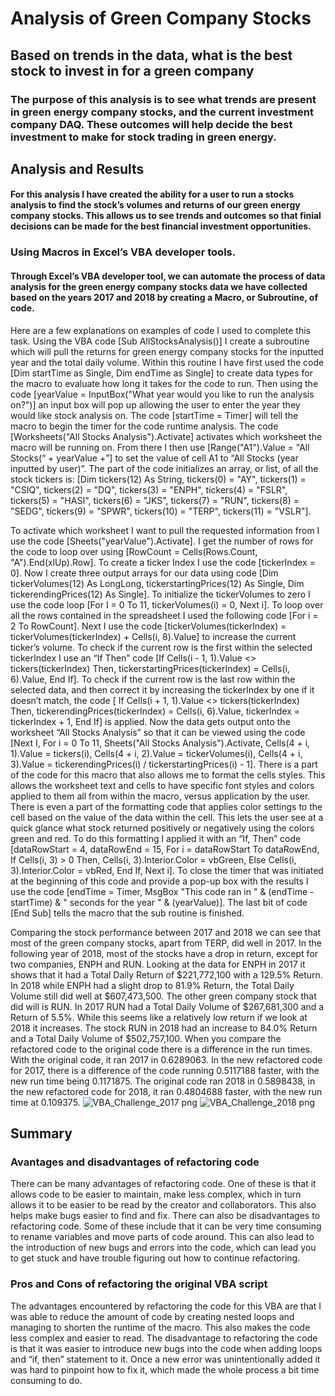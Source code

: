 # Analysis of Green Company Stocks

## Based on trends in the data, what is the best stock to invest in for a green company

### The purpose of this analysis is to see what trends are present in green energy company stocks, and the current investment company DAQ. These outcomes will help decide the best investment to make for stock trading in green energy.

## Analysis and Results

#### For this analysis I have created the ability for a user to run a stocks analysis to find the stock’s volumes and returns of our green energy company stocks. This allows us to see trends and outcomes so that finial decisions can be made for the best financial investment opportunities. 

### Using Macros in Excel’s VBA developer tools.

#### Through Excel’s VBA developer tool, we can automate the process of data analysis for the green energy company stocks data we have collected based on the years 2017 and 2018 by creating a Macro, or Subroutine, of code. 
  Here are a few explanations on examples of code I used to complete this task. Using the VBA code [Sub AllStocksAnalysis()] I create a subroutine which will pull the returns for green energy company stocks for the inputted year and the total daily volume. Within this routine I have first used the code [Dim startTime as Single, Dim endTime as Single] to create data types for the macro to evaluate how long it takes for the code to run. Then using the code [yearValue = InputBox("What year would you like to run the analysis on?")] an input box will pop up allowing the user to enter the year they would like stock analysis on. The code [startTime = Timer] will tell the macro to begin the timer for the code runtime analysis. The code [Worksheets("All Stocks Analysis").Activate] activates which worksheet the macro will be running on. From there I then use [Range("A1").Value = "All Stocks(“ + yearValue +”] to set the value of cell A1 to “All Stocks (year inputted by user)”. The part of the code initializes an array, or list, of all the stock tickers is: [Dim tickers(12) As String, tickers(0) = "AY", tickers(1) = "CSIQ", tickers(2) = "DQ", tickers(3) = "ENPH", tickers(4) = "FSLR", tickers(5) = "HASI", tickers(6) = "JKS",  tickers(7) = "RUN",  tickers(8) = "SEDG", tickers(9) = "SPWR", tickers(10) = "TERP", tickers(11) = "VSLR"].

To activate which worksheet I want to pull the requested information from I use the code [Sheets("yearValue").Activate]. I get the number of rows for the code to loop over using [RowCount = Cells(Rows.Count, "A").End(xlUp).Row]. To create a ticker Index I use the code [tickerIndex = 0]. Now I create three output arrays for our data using code [Dim tickerVolumes(12) As LongLong, tickerstartingPrices(12) As Single, Dim tickerendingPrices(12) As Single].  To initialize the tickerVolumes to zero I use the code loop [For I = 0 To 11, tickerVolumes(i) = 0, Next i]. To loop over all the rows contained in the spreadsheet I used the following code [For i = 2 To RowCount]. Next I use the code [tickerVolumes(tickerIndex) = tickerVolumes(tickerIndex) + Cells(i, 8).Value]  to increase the current ticker’s volume. To check if the current row is the first within the selected tickerIndex I use an “If Then” code [If Cells(i - 1, 1).Value <> tickers(tickerIndex) Then, tickerstartingPrices(tickerIndex) = Cells(i, 6).Value,  End If].  To check if the current row is the last row within the selected data, and then correct it by increasing the tickerIndex by one if it doesn’t match, the code [ If Cells(i + 1, 1).Value <> tickers(tickerIndex) Then, tickerendingPrices(tickerIndex) = Cells(i, 6).Value, tickerIndex = tickerIndex + 1, End If] is applied.
Now the data gets output onto the worksheet “All Stocks Analysis” so that it can be viewed using the code [Next I, For i = 0 To 11, Sheets("All Stocks Analysis").Activate, Cells(4 + i, 1).Value = tickers(i), Cells(4 + i, 2).Value = tickerVolumes(i),  Cells(4 + i, 3).Value = tickerendingPrices(i) / tickerstartingPrices(i) - 1]. There is a part of the code for this macro that also allows me to format the cells styles. This allows the worksheet text and cells to have specific font styles and colors applied to them all from within the macro, versus application by the user. There is even a part of the formatting code that applies color settings to the cell based on the value of the data within the cell. This lets the user see at a quick glance what stock returned positively or negatively using the colors green and red. To do this formatting I applied it with an “If, Then” code [dataRowStart = 4, dataRowEnd = 15, For i = dataRowStart To dataRowEnd, If Cells(i, 3) > 0 Then,  Cells(i, 3).Interior.Color = vbGreen, Else Cells(i, 3).Interior.Color = vbRed, End If,  Next i]. To close the timer that was initiated at the beginning of this code and provide a pop-up box with the results I use the code [endTime = Timer, MsgBox "This code ran in " & (endTime - startTime) & " seconds for the year " & (yearValue)]. The last bit of code [End Sub] tells the macro that the sub routine is finished.

Comparing the stock performance between 2017 and 2018 we can see that most of the green company stocks, apart from TERP, did well in 2017. In the following year of 2018, most of the stocks have a drop in return, except for two companies, ENPH and RUN. Looking at the data for ENPH in 2017 it shows that it had a Total Daily Return of $221,772,100 with a 129.5% Return. In 2018 while ENPH had a slight drop to 81.9% Return, the Total Daily Volume still did well at $607,473,500.  The other green company stock that did will is RUN. In 2017 RUN had a Total Daily Volume of $267,681,300 and a Return of 5.5%. While this seems like a relatively low return if we look at 2018 it increases. The stock RUN in 2018 had an increase to 84.0% Return and a Total Daily Volume of $502,757,100.
When you compare the refactored code to the original code there is a difference in the run times. With the original code, it ran 2017 in 0.6289063. In the new refactored code for 2017, there is a difference of the code running 0.5117188 faster, with the new run time being 0.1171875. The original code ran 2018 in 0.5898438, in the new refactored code for 2018, it ran 0.4804688 faster, with the new run time at 0.109375. 
![VBA_Challenge_2017 png](https://user-images.githubusercontent.com/103263248/170134443-bc2e63bf-6dc1-46f4-b917-379b5ec9cf63.png)
![VBA_Challenge_2018 png](https://user-images.githubusercontent.com/103263248/170134449-579dd8c4-315e-46b6-ada4-91e183382c15.png)



## Summary

### Avantages and disadvantages of refactoring code
  There can be many advantages of refactoring code. One of these is that it allows code to be easier to maintain, make less complex, which in turn allows it to be easier to be read by the creator and collaborators. This also helps make bugs easier to find and fix. 
There can also be disadvantages to refactoring code. Some of these include that it can be very time consuming to rename variables and move parts of code around. This can also lead to the introduction of new bugs and errors into the code, which can lead you to get stuck and have trouble figuring out how to continue refactoring.

### Pros and Cons of refactoring the original VBA script
  The advantages encountered by refactoring the code for this VBA are that I was able to reduce the amount of code by creating nested loops and managing to shorten the runtime of the macro. This also makes the code less complex and easier to read. The disadvantage to refactoring the code is that it was easier to introduce new bugs into the code when adding loops and “if, then” statement to it. Once a new error was unintentionally added it was hard to pinpoint how to fix it, which made the whole process a bit time consuming to do. 
